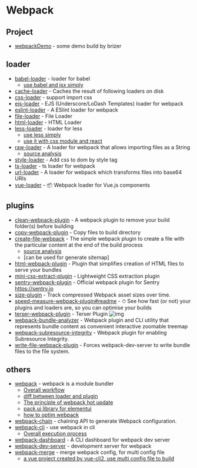 # Webpack

## Project

- [webpackDemo](https://github.com/FunnyLiu/webpackDemo) - some demo build by brizer

## loader

- [babel-loader](https://www.npmjs.com/package/babel-loader) - loader for babel
    - [use babel and jsx simply](https://github.com/FunnyLiu/webpackDemo#babel-loader-%E5%BC%95%E5%85%A5-jsx-demo03_babelloader)
- [cache-loader](https://github.com/webpack-contrib/cache-loader) - Caches the result of following loaders on disk
- [css-loader](https://www.npmjs.com/package/css-loader) - support import css
- [ejs-loader](https://github.com/difelice/ejs-loader) - EJS (Underscore/LoDash Templates) loader for webpack
- [eslint-loader](https://github.com/webpack-contrib/eslint-loader) - A ESlint loader for webpack
- [file-loader](https://github.com/webpack-contrib/file-loader) - File Loader
- [html-loader](https://github.com/webpack-contrib/html-loader) - HTML Loader
- [less-loader](https://github.com/webpack-contrib/less-loader) - loader for less
    - [use less simply](https://github.com/FunnyLiu/webpackDemo#%E4%BD%BF%E7%94%A8less%E6%9D%A5%E7%AE%A1%E7%90%86%E9%A1%B5%E9%9D%A2%E6%A0%B7%E5%BC%8F-by-demo22_less)
    - [use it with css module and react](https://github.com/FunnyLiu/webpackDemo#%E4%BD%BF%E7%94%A8less%E9%80%9A%E8%BF%87css-module%E6%9D%A5%E7%AE%A1%E7%90%86react%E7%BB%84%E4%BB%B6-by-demo23_less_cssmodule)
- [raw-loader](https://github.com/webpack-contrib/raw-loader) - A loader for webpack that allows importing files as a String
    - [source analysis](https://github.com/FunnyLiu/raw-loader/tree/readsource)
- [style-loader](https://www.npmjs.com/package/style-loader) - Add css to dom by style tag
- [ts-loader](https://github.com/TypeStrong/ts-loader) - ts loader for webpack
- [url-loader](https://github.com/webpack-contrib/url-loader) - A loader for webpack which transforms files into base64 URIs
- [vue-loader](https://github.com/vuejs/vue-loader) - <g-emoji class="g-emoji" alias="package" fallback-src="https://github.githubassets.com/images/icons/emoji/unicode/1f4e6.png">📦</g-emoji> Webpack loader for Vue.js components

## plugins

- [clean-webpack-plugin](https://github.com/johnagan/clean-webpack-plugin) - A webpack plugin to remove your build folder(s) before building
- [copy-webpack-plugin](https://www.npmjs.com/package/copy-webpack-plugin) - Copy files to build directory
- [create-file-webpack](https://github.com/Appius/create-file-webpack) - The simple webpack plugin to create a file with the particular content at the end of the build process
    - [source analysis](https://github.com/FunnyLiu/create-file-webpack/tree/readsource)
    - [can be used for generate sitemap]
- [html-webpack-plugin](https://www.npmjs.com/package/html-webpack-plugin) - Plugin that simplifies creation of HTML files to serve your bundles
- [mini-css-extract-plugin](https://github.com/webpack-contrib/mini-css-extract-plugin) - Lightweight CSS extraction plugin
- [sentry-webpack-plugin](https://github.com/getsentry/sentry-webpack-plugin) - Official webpack plugin for Sentry <a href="https://sentry.io" rel="nofollow">https://sentry.io</a>
- [size-plugin](https://github.com/GoogleChromeLabs/size-plugin) - Track compressed Webpack asset sizes over time.
- [speed-measure-webpack-plugin#readme](https://github.com/stephencookdev/speed-measure-webpack-plugin#readme) - <g-emoji class="g-emoji" alias="stopwatch" fallback-src="https://github.githubassets.com/images/icons/emoji/unicode/23f1.png">⏱</g-emoji> See how fast (or not) your plugins and loaders are, so you can optimise your builds
- [terser-webpack-plugin](https://github.com/webpack-contrib/terser-webpack-plugin) - Terser Plugin ![img](https://img.shields.io/github/stars/webpack-contrib/terser-webpack-plugin)
- [webpack-bundle-analyzer](https://github.com/webpack-contrib/webpack-bundle-analyzer) - Webpack plugin and CLI utility that represents bundle content as convenient interactive zoomable treemap
- [webpack-subresource-integrity](https://github.com/waysact/webpack-subresource-integrity) - Webpack plugin for enabling Subresource Integrity.
- [write-file-webpack-plugin](https://github.com/gajus/write-file-webpack-plugin) - Forces webpack-dev-server to write bundle files to the file system.


## others

- [webpack](https://www.npmjs.com/package/webpack) - webpack is a module bundler
    - [Overall workflow](http://omnipotent-front-end.github.io/library/webpack.html#%E6%95%B4%E4%BD%93%E5%B7%A5%E4%BD%9C%E6%B5%81%E7%A8%8B%E6%98%AF%E4%BB%80%E4%B9%88%E6%A0%B7%E5%AD%90%E7%9A%84%EF%BC%9F)
    - [diff between loader and plugin](http://omnipotent-front-end.github.io/library/webpack.html#loader%E5%92%8Cplugin%E6%9C%89%E4%BB%80%E4%B9%88%E5%8C%BA%E5%88%AB%EF%BC%9F%E5%85%B7%E4%BD%93%E4%B8%BE%E4%B8%80%E4%BA%9B%E5%B8%B8%E7%94%A8%E7%9A%84%E5%92%8C%E5%85%B6%E4%BD%9C%E7%94%A8%E3%80%82)
    - [The principle of webpack hot update](http://omnipotent-front-end.github.io/library/webpack.html#webpack%E7%83%AD%E6%9B%BF%E6%8D%A2%E7%9A%84%E5%8E%9F%E7%90%86%E6%98%AF%E4%BB%80%E4%B9%88%EF%BC%9F)
    - [pack ui library for elementui](https://github.com/FunnyLiu/element/tree/readsource)
    - [how to optim webpack](https://brizer.github.io/static/html/webpack-opt.html)
- [webpack-chain](https://github.com/neutrinojs/webpack-chain) - chaining API to generate Webpack configuration.
- [webpack-cli](https://www.npmjs.com/package/webpack-cli) - use webpack in cli
    - [Overall execution process](https://github.com/DDFE/DDFE-blog/issues/12)
- [webpack-dashboard](https://github.com/FormidableLabs/webpack-dashboard) - A CLI dashboard for webpack dev server
- [webpack-dev-server](https://www.npmjs.com/package/webpack-dev-server) - development server for webpack
- [webpack-merge](https://github.com/survivejs/webpack-merge) - merge webpack config, for multi config file
    - [a vue project created by vue-cli2, use multi config file to build](https://github.com/FunnyLiu/vueDemo/blob/master/vueCliDemo/vueCli2/old/build/webpack.dev.conf.js#L5)


































































































